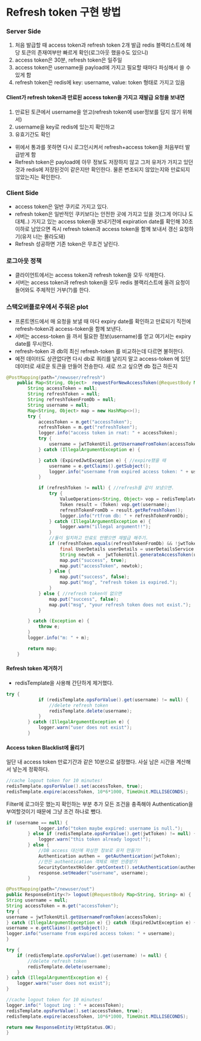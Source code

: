 # Refresh token 구현 방법

### Server Side
1.  처음 발급할 때 access token과 refresh token 2개 발급
 redis 블랙리스트에 해당 토큰의 존재여부만 빠르게 확인(로그아웃 했을수도 있으니)
2. access token은 30분, refresh token은 일주일
3. access token은 username을 payload에 가지고 필요할 때마다 파싱해서 쓸 수 있게 함
4. refresh token은 redis에 key: username, value: token 형태로 가지고 있음
 
 #### Client가 refresh token과 만료된 access token을 가지고 재발급 요청을 보내면 
 1. 만료된 토큰에서 username을 얻고(refresh token에 user정보를 담지 않기 위해서) 
 2. username을 key로 redis에 있는지 확인하고 
 3. 유효기간도 확인
* 위에서 통과를 못하면 다시 로그인시켜서 refresh+access token을 처음부터 발급받게 함
* Refresh token은 payload에 아무 정보도 저장하지 않고 그저 유저가 가지고 있던 것과 redis에 저장된것이 같은지만 확인한다. 물론 변조되지 않았는지와 만료되지 않았는지는 확인한다.

### Client Side
* access token은 일반 쿠키로 가지고 있다.
* refresh token은 일반적인 쿠키보다는 안전한 곳에 가지고 있을 것(그게 어디냐 도대체..)
 가지고 있는 access token을 보내기전에 expiration date를 확인해 30초 이하로 남았으면 즉시 refresh token과 access token을 함께 보내서 갱신 요청하기(유저 너는 몰라도돼)
* Refresh 성공하면 기존 token은 무조건 날린다.

### 로그아웃 정책
* 클라이언트에서는 access token과 refresh token을 모두 삭제한다.
* 서버는 access token과 refresh token을 모두 redis 블랙리스트에 올려 요청이 들어와도 주체적인 거부(?)를 한다.

### 스택오버플로우에서 주워온 plot
* 프론트엔드에서 매 요청을 보낼 때 마다 expiry date를 확인하고 만료되기 직전에 refresh-token과 access-token을 함께 보낸다.
* 서버는 access-token 을 까서 필요한 정보(username)를 얻고 여기서는 expiry date를 무시한다.
* refresh-token 과 db의 최신 refresh-token 를 비교하는데 다르면 불허한다.
* 예전 데이터도 상관없다면 다시 db로 쿼리를 날리지 말고 access-token 에 있던 데이터로 새로운 토큰을 만들어 전송한다. 새로 쓰고 싶으면 db 접근 하든지

```java
@PostMapping(path="/newuser/refresh")
    public Map<String, Object>  requestForNewAccessToken(@RequestBody Map<String, String> m) {
        String accessToken = null;
        String refreshToken = null;
        String refreshTokenFromDb = null;
        String username = null;
        Map<String, Object> map = new HashMap<>();
        try {
            accessToken = m.get("accessToken");
            refreshToken = m.get("refreshToken");
            logger.info("access token in rnat: " + accessToken);
            try {
                username = jwtTokenUtil.getUsernameFromToken(accessToken);
            } catch (IllegalArgumentException e) {

            } catch (ExpiredJwtException e) { //expire됐을 때
                username = e.getClaims().getSubject();
                logger.info("username from expired access token: " + username);
            }

            if (refreshToken != null) { //refresh를 같이 보냈으면.
                try {
                    ValueOperations<String, Object> vop = redisTemplate.opsForValue();
                    Token result = (Token) vop.get(username);
                    refreshTokenFromDb = result.getRefreshToken();
                    logger.info("rtfrom db: " + refreshTokenFromDb);
                } catch (IllegalArgumentException e) {
                    logger.warn("illegal argument!!");
                }
                //둘이 일치하고 만료도 안됐으면 재발급 해주기.
                if (refreshToken.equals(refreshTokenFromDb) && !jwtTokenUtil.isTokenExpired(refreshToken)) {
                    final UserDetails userDetails = userDetailsService.loadUserByUsername(username);
                    String newtok =  jwtTokenUtil.generateAccessToken(userDetails);
                    map.put("success", true);
                    map.put("accessToken", newtok);
                } else {
                    map.put("success", false);
                    map.put("msg", "refresh token is expired.");
                }
            } else { //refresh token이 없으면
                map.put("success", false);
                map.put("msg", "your refresh token does not exist.");
            }

        } catch (Exception e) {
            throw e;
        }
        logger.info("m: " + m);

        return map;
    }
```


#### Refresh token 제거하기
* redisTemplate을 사용해 간단하게 제거했다.

```java
try {
            if (redisTemplate.opsForValue().get(username) != null) {
                //delete refresh token
                redisTemplate.delete(username);
            }
        } catch (IllegalArgumentException e) {
            logger.warn("user does not exist");
        }
 ```       

#### Access token Blacklist에 올리기
일단 내 access token 만료기간과 같은 10분으로 설정했다. 사실 남은 시간을 계산해서 넣는게 정확하다.

```java
//cache logout token for 10 minutes!
redisTemplate.opsForValue().set(accessToken, true);
redisTemplate.expire(accessToken, 10*6*1000, TimeUnit.MILLISECONDS);
```

Filter에 로그아웃 했는지 확인하는 부분 추가
모든 조건을 충족해야 Authentication을 부여할것이기 때문에 그냥 조건 하나로 뺐다.

```java
if (username == null) {
            logger.info("token maybe expired: username is null.");
        } else if (redisTemplate.opsForValue().get(jwtToken) != null) {
            logger.warn("this token already logout!");
        } else {
            //DB access 대신에 파싱한 정보로 유저 만들기!
            Authentication authen =  getAuthentication(jwtToken);
            //만든 authentication 객체로 매번 인증받기
            SecurityContextHolder.getContext().setAuthentication(authen);
            response.setHeader("username", username);
        }
```        

```java
@PostMapping(path="/newuser/out")
public ResponseEntity<?> logout(@RequestBody Map<String, String> m) {
String username = null;
String accessToken = m.get("accessToken");
try {
username = jwtTokenUtil.getUsernameFromToken(accessToken);
} catch (IllegalArgumentException e) {} catch (ExpiredJwtException e) { //expire됐을 때
username = e.getClaims().getSubject();
logger.info("username from expired access token: " + username);
}

try {
    if (redisTemplate.opsForValue().get(username) != null) {
        //delete refresh token
        redisTemplate.delete(username);
    }
} catch (IllegalArgumentException e) {
    logger.warn("user does not exist");
}

//cache logout token for 10 minutes!
logger.info(" logout ing : " + accessToken);
redisTemplate.opsForValue().set(accessToken, true);
redisTemplate.expire(accessToken, 10*6*1000, TimeUnit.MILLISECONDS);

return new ResponseEntity(HttpStatus.OK);
}
```